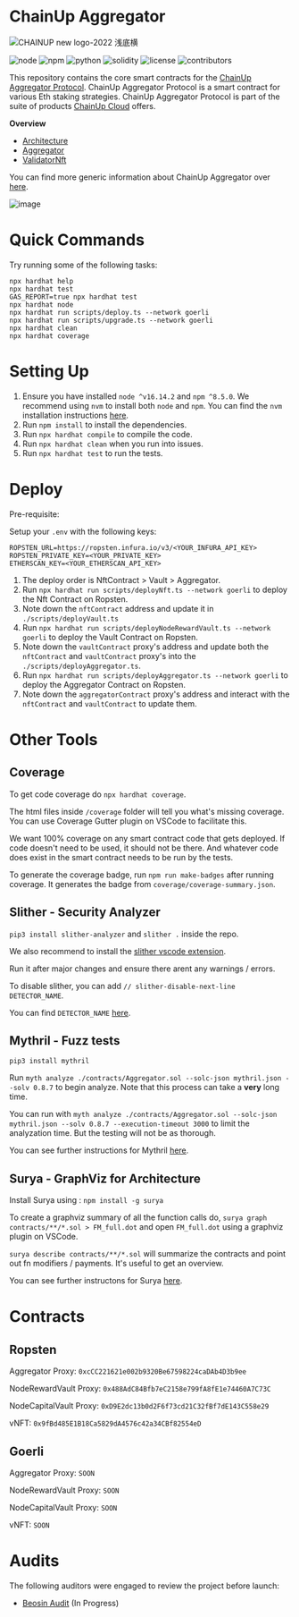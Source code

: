 # ChainUp Aggregator

![CHAINUP new logo-2022 浅底横](https://user-images.githubusercontent.com/103015469/191217935-895ab918-3644-4c86-bfda-9599c8639c91.png)

![node](https://img.shields.io/badge/node-v16.14.2-green)
![npm](https://img.shields.io/badge/npm-v8.5.0-green)
![python](https://img.shields.io/badge/python-v3.8.10-green)
![solidity](https://img.shields.io/badge/solidity-0.8.7-brightgreen)
![license](https://img.shields.io/github/license/ChainUp-Cloud/ChainUpAggregator)
![contributors](https://img.shields.io/github/contributors/ChainUp-Cloud/ChainUpAggregator)

<!--
| Statements                  | Branches                | Functions                 | Lines             |
| --------------------------- | ----------------------- | ------------------------- | ----------------- |
| ![Statements](https://img.shields.io/badge/statements-66.49%25-red.svg?style=flat) | ![Branches](https://img.shields.io/badge/branches-57.81%25-red.svg?style=flat) | ![Functions](https://img.shields.io/badge/functions-82.35%25-yellow.svg?style=flat) | ![Lines](https://img.shields.io/badge/lines-67.38%25-red.svg?style=flat) |
-->

This repository contains the core smart contracts for the [ChainUp Aggregator Protocol](https://staking.chainupcloud.com/). ChainUp Aggregator Protocol is a smart contract for various Eth staking strategies. ChainUp Aggregator Protocol is part of the suite of products [ChainUp Cloud](https://docs.chainupcloud.com/) offers.

**Overview**

* [Architecture](./docs/architecture.md)
* [Aggregator](./docs/aggregator.md)
* [ValidatorNft](./docs/validatorNft.md)

You can find more generic information about ChainUp Aggregator over [here](https://docs.chainupcloud.com/introduction/products/chainup-aggregator).

![image](https://user-images.githubusercontent.com/103015469/191221110-792b96bc-9f60-43eb-a836-f018efe1b5ea.png)

# Quick Commands

Try running some of the following tasks:

```shell
npx hardhat help
npx hardhat test
GAS_REPORT=true npx hardhat test
npx hardhat node
npx hardhat run scripts/deploy.ts --network goerli
npx hardhat run scripts/upgrade.ts --network goerli
npx hardhat clean
npx hardhat coverage
```

# Setting Up

1. Ensure you have installed `node ^v16.14.2` and `npm ^8.5.0`. We recommend using `nvm` to install both `node` and `npm`. You can find the `nvm` installation instructions [here](https://github.com/nvm-sh/nvm#installing-and-updating).
2. Run `npm install` to install the dependencies.
3. Run `npx hardhat compile` to compile the code.
4. Run `npx hardhat clean` when you run into issues.
5. Run `npx hardhat test` to run the tests.

# Deploy

Pre-requisite:

Setup your `.env` with the following keys:

```
ROPSTEN_URL=https://ropsten.infura.io/v3/<YOUR_INFURA_API_KEY>
ROPSTEN_PRIVATE_KEY=<YOUR_PRIVATE_KEY>
ETHERSCAN_KEY=<YOUR_ETHERSCAN_API_KEY>
```

1. The deploy order is NftContract > Vault > Aggregator.
2. Run `npx hardhat run scripts/deployNft.ts --network goerli` to deploy the Nft Contract on Ropsten.
3. Note down the `nftContract` address and update it in `./scripts/deployVault.ts`
4. Run `npx hardhat run scripts/deployNodeRewardVault.ts --network goerli` to deploy the Vault Contract on Ropsten.
5. Note down the `vaultContract` proxy's address and update both the `nftContract` and `vaultContract` proxy's into the `./scripts/deployAggregator.ts`.
6. Run `npx hardhat run scripts/deployAggregator.ts --network goerli` to deploy the Aggregator Contract on Ropsten.
7. Note down the `aggregatorContract` proxy's address and interact with the `nftContract` and `vaultContract` to update them.

# Other Tools

## Coverage

To get code coverage do `npx hardhat coverage`.

The html files inside `/coverage` folder will tell you what's missing coverage. You can use Coverage Gutter plugin on VSCode to facilitate this.

We want 100% coverage on any smart contract code that gets deployed. If code doesn't need to be used, it should not be there. And whatever code does exist in the smart contract needs to be run by the tests.

To generate the coverage badge, run `npm run make-badges` after running coverage. It generates the badge from `coverage/coverage-summary.json`.

## Slither - Security Analyzer

`pip3 install slither-analyzer` and
`slither .` inside the repo.

We also recommend to install the [slither vscode extension](https://marketplace.visualstudio.com/items?itemName=trailofbits.slither-vscode).

Run it after major changes and ensure there arent any warnings / errors.

To disable slither, you can add `// slither-disable-next-line DETECTOR_NAME`.

You can find `DETECTOR_NAME` [here](https://github.com/crytic/slither/wiki/Detector-Documentation).

## Mythril - Fuzz tests

`pip3 install mythril`

Run `myth analyze ./contracts/Aggregator.sol --solc-json mythril.json --solv 0.8.7` to begin analyze. Note that this process can take a **very** long time.

You can run with `myth analyze ./contracts/Aggregator.sol --solc-json mythril.json --solv 0.8.7 --execution-timeout 3000` to limit the analyzation time. But the testing will not be as thorough.

You can see further instructions for Mythril [here](https://github.com/ConsenSys/mythril).

## Surya - GraphViz for Architecture

Install Surya using : `npm install -g surya`

To create a graphviz summary of all the function calls do, `surya graph contracts/**/*.sol > FM_full.dot` and open `FM_full.dot` using a graphviz plugin on VSCode.

`surya describe contracts/**/*.sol` will summarize the contracts and point out fn modifiers / payments. It's useful to get an overview.

You can see further instructons for Surya [here](https://github.com/ConsenSys/surya).


# Contracts 
## Ropsten
Aggregator Proxy: `0xcCC221621e002b9320Be67598224caDAb4D3b9ee`

NodeRewardVault Proxy: `0x488AdC84Bfb7eC2158e799fA8fE1e74460A7C73C`

NodeCapitalVault Proxy: `0xD9E2dc13b0d2F6f73cd21C32fBf7dE143C558e29`

vNFT: `0x9fBd485E1B18Ca5829dA4576c42a34CBf82554eD`

## Goerli
Aggregator Proxy: `SOON`

NodeRewardVault Proxy: `SOON`

NodeCapitalVault Proxy: `SOON`

vNFT: `SOON`
# Audits
The following auditors were engaged to review the project before launch:
* [Beosin Audit](https://beosin.com/) (In Progress)